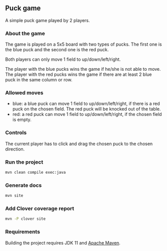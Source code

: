 ## Puck game

A simple puck game played by 2 players.

### About the game 

The game is played on a 5x5 board with two types of pucks. The first one is the blue puck and the second one is the red puck. 

Both players can only move 1 field to up/down/left/right. 

The player with the blue pucks wins the game if he/she is not able to move. The player with the red pucks wins the game if there are at least 2 blue puck in the same column or row.

### Allowed moves

+ blue: a blue puck can move 1 field to up/down/left/right, if there is a red puck on the chosen field. The red puck will be knocked out of the table.
+ red: a red puck can move 1 field to up/down/left/right, if the chosen field is empty.

### Controls 

The current player has to click and drag the chosen puck to the chosen direction.

### Run the project

```bash
mvn clean compile exec:java
```

### Generate docs

```bash
mvn site
```

### Add Clover coverage report

```bash
mvn -P clover site
```

### Requirements

Building the project requires JDK 11 and [Apache Maven](https://maven.apache.org/).
